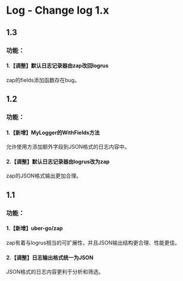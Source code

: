 Log - Change log 1.x
==============================

## 1.3

### 功能：

#### 1.【调整】默认日志记录器由zap改回logrus
zap的fields添加函数存在bug。


## 1.2

### 功能：

#### 1.【新增】MyLogger的WithFields方法
允许使用方添加额外字段到JSON格式的日志内容中。

#### 2.【调整】默认日志记录器由logrus改为zap
zap的JSON格式输出更加合理。


## 1.1

### 功能：

#### 1.【新增】uber-go/zap
zap有着与logrus相当的可扩展性，并且JSON输出结构更合理、性能更佳。

#### 2.【调整】日志输出格式统一为JSON
JSON格式的日志内容更利于分析和筛选。
